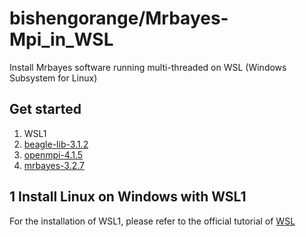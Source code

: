# bishengorange/Mrbayes-Mpi_in_WSL
Install Mrbayes software running multi-threaded on WSL (Windows Subsystem for Linux)

## Get started
1. WSL1
2. [beagle-lib-3.1.2](https://github.com/beagle-dev/beagle-lib/archive/refs/tags/v3.1.2.tar.gz)
3. [openmpi-4.1.5](https://download.open-mpi.org/release/open-mpi/v4.1/openmpi-4.1.5.tar.gz)
4. [mrbayes-3.2.7](https://github.com/NBISweden/MrBayes/releases/download/v3.2.7/mrbayes-3.2.7.tar.gz)

## 1 Install Linux on Windows with WSL1
For the installation of WSL1, please refer to the official tutorial of [WSL](https://learn.microsoft.com/en-us/windows/wsl/install)
